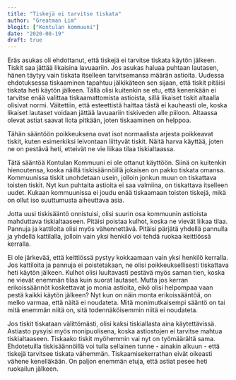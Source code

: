 ```yaml
---
title: "Tiskejä ei tarvitse tiskata"
author: "Greatman Lim"
blogit: ["Kontulan kommuuni"]
date: "2020-08-19"
draft: true
---
```


Eräs asukas oli ehdottanut, että tiskejä ei tarvitse tiskata käytön jälkeen. Tiskit saa jättää likaisina lavuaariin. Jos asukas haluaa puhtaan lautasen, hänen täytyy vain tiskata itselleen tarvitsemansa määrän astioita. Uudessa ehdotuksessa tiskaaminen tapahtuu jälkikäteen sen sijaan, että tiskit pitäisi tiskata heti käytön jälkeen. Tällä olisi kuitenkin se etu, että kenenkään ei tarvitse enää valittaa tiskaamattomista astioista, sillä likaiset tiskit altaalla olisivat normi. Väitettiin, että esteettistä haittaa tästä ei kauheasti ole, koska likaiset lautaset voidaan jättää lavuaariin tiskiveden alle piiloon. Altaassa olevat astiat saavat liota pitkään, joten tiskaaminen on helppoa.

Tähän sääntöön poikkeuksena ovat isot normaalista arjesta poikkeavat tiskit, kuten esimerkiksi leivontaan liittyvät tiskit. Näitä harva käyttää, joten ne on pestävä heti, etteivät ne vie liikaa tilaa tiskialtaassa.

Tätä sääntöä Kontulan Kommuuni ei ole ottanut käyttöön. Siinä on kuitenkin hienoutensa, koska näillä tiskisäännöillä jokaisen on pakko tiskata omansa. Kommuunissa tiskit unohdetaan usein, jolloin jonkun muun on tiskattava toisten tiskit. Nyt kun puhtaita astioita ei saa valmiina, on tiskattava itselleen uudet. Kukaan kommuunissa ei joudu enää tiskaamaan toisten tiskejä, mikä on ollut iso suuttumusta aiheuttava asia.

Jotta uusi tiskisääntö onnistuisi, olisi suurin osa kommuunin astioista mahduttava tiskialtaaseen. Pitäisi poistaa kulhot, koska ne vievät liikaa tilaa. Pannuja ja kattiloita olisi myös vähennettävä. Pitäisi pärjätä yhdellä pannulla ja yhdellä kattilalla, jolloin vain yksi henkilö voi tehdä ruokaa keittiössä kerralla.

Ei ole järkevää, että keittiössä pystyy kokkaamaan vain yksi henkilö kerralla. Jos kattiloita ja pannuja ei poistetakaan, ne olisi poikkeuksellisesti tiskattava heti käytön jälkeen. Kulhot olisi luultavasti pestävä myös saman tien, koska ne vievät enemmän tilaa kuin suorat lautaset. Mutta jos kerran erikoissäännöt koskettavat jo monia astioita, eikö olisi helpompaa vaan pestä kaikki käytön jälkeen? Nyt kun on näin monta erikoissääntöä, on melko varmaa, että näitä ei noudateta. Mitä monimutkaisempi sääntö on tai mitä enemmän niitä on, sitä todennäköisemmin niitä ei noudateta. 

Jos tiskit tiskataan välittömästi, olisi kaksi tiskiallasta aina käytettävissä. Astiasto pysyisi myös monipuolisena, koska astiostojen ei tarvitse mahtua tiskialtaaseen. Tiskaako tiskit myöhemmin vai nyt on työmäärältä sama. Ehdotetuilla tiskisäännöillä voi tulla sellainen tunne - ainakin alkuun - että tiskejä tarvitsee tiskata vähemmän. Tiskaamisekerrathan eivät oikeasti vähene kenelläkään. On paljon enemmän etuja, että astiat pesee heti ruokailun jälkeen.
